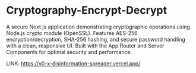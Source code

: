 # Cryptography-Encrypt-Decrypt
A secure Next.js application demonstrating cryptographic operations using Node.js crypto module (OpenSSL). Features AES-256 encryption/decryption, SHA-256 hashing, and secure password handling with a clean, responsive UI. Built with the App Router and Server Components for optimal security and performance.



LINK: https://v0-x-disinformation-spreader.vercel.app/
